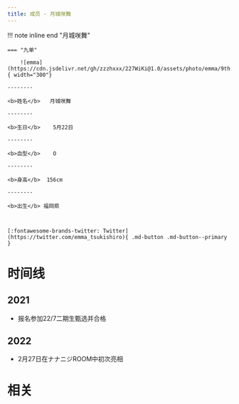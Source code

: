 ```yaml
---
title: 成员 - 月城咲舞
---
```


!!! note inline end "月城咲舞"

    === "九单"

        ![emma](https://cdn.jsdelivr.net/gh/zzzhxxx/227WiKi@1.0/assets/photo/emma/9th.jpg){ width="300"}

    --------

    <b>姓名</b>   月城咲舞

    --------

    <b>生日</b>    5月22日

    --------

    <b>血型</b>    O

    --------

    <b>身高</b>  156cm

    --------

    <b>出生</b> 福岡県

  

    [:fontawesome-brands-twitter: Twitter](https://twitter.com/emma_tsukishiro){ .md-button .md-button--primary }

# 时间线
## 2021 

- 报名参加22/7二期生甄选并合格

## 2022

- 2月27日在ナナニジROOM中初次亮相

# 相关

